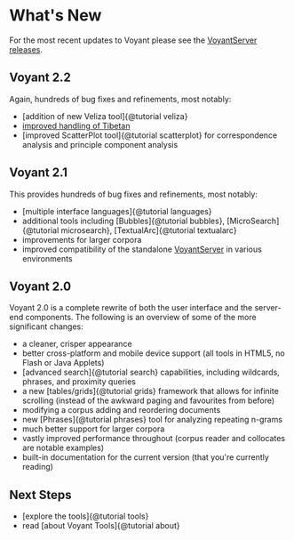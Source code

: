 # What's New

For the most recent updates to Voyant please see the [VoyantServer releases](https://github.com/voyanttools/VoyantServer/releases).

## Voyant 2.2

Again, hundreds of bug fixes and refinements, most notably:

* [addition of new Veliza tool]{@tutorial veliza}
* [improved handling of Tibetan](https://github.com/sgsinclair/Voyant/issues/342)
* [improved ScatterPlot tool]{@tutorial scatterplot} for correspondence analysis and principle component analysis

## Voyant 2.1

This provides hundreds of bug fixes and refinements, most notably:

* [multiple interface languages]{@tutorial languages}
* additional tools including [Bubbles]{@tutorial bubbles}, [MicroSearch]{@tutorial microsearch}, [TextualArc]{@tutorial textualarc}
* improvements for larger corpora
* improved compatibility of the standalone [VoyantServer](https://github.com/sgsinclair/VoyantServer) in various environments

## Voyant 2.0

Voyant 2.0 is a complete rewrite of both the user interface and the server-end components. The following is an overview of some of the more significant changes:

* a cleaner, crisper appearance
* better cross-platform and mobile device support (all tools in HTML5, no Flash or Java Applets)
* [advanced search]{@tutorial search} capabilities, including wildcards, phrases, and proximity queries
* a new [tables/grids]{@tutorial grids} framework that allows for infinite scrolling (instead of the awkward paging and favourites from before)
* modifying a corpus adding and reordering documents
* new [Phrases]{@tutorial phrases} tool for analyzing repeating n-grams
* much better support for larger corpora
* vastly improved performance throughout (corpus reader and collocates are notable examples)
* built-in documentation for the current version (that you're currently reading)

## Next Steps

* [explore the tools]{@tutorial tools}
* read [about Voyant Tools]{@tutorial about}
